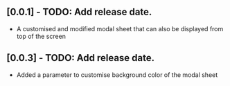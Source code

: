 ## [0.0.1] - TODO: Add release date.

* A customised and modified modal sheet that can also be displayed from top of the screen

## [0.0.3] - TODO: Add release date.

* Added a parameter to customise background color of the modal sheet

